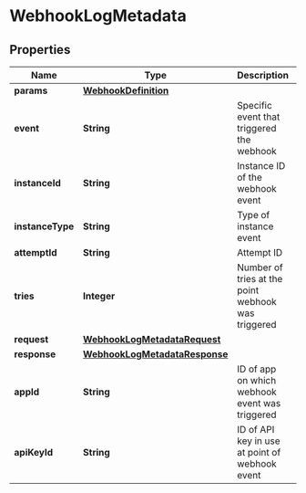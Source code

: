 

# WebhookLogMetadata

## Properties

Name | Type | Description | Notes
------------ | ------------- | ------------- | -------------
**params** | [**WebhookDefinition**](WebhookDefinition.md) |  |  [optional]
**event** | **String** | Specific event that triggered the webhook |  [optional]
**instanceId** | **String** | Instance ID of the webhook event |  [optional]
**instanceType** | **String** | Type of instance event |  [optional]
**attemptId** | **String** | Attempt ID |  [optional]
**tries** | **Integer** | Number of tries at the point webhook was triggered |  [optional]
**request** | [**WebhookLogMetadataRequest**](WebhookLogMetadataRequest.md) |  |  [optional]
**response** | [**WebhookLogMetadataResponse**](WebhookLogMetadataResponse.md) |  |  [optional]
**appId** | **String** | ID of app on which webhook event was triggered |  [optional]
**apiKeyId** | **String** | ID of API key in use at point of webhook event |  [optional]




